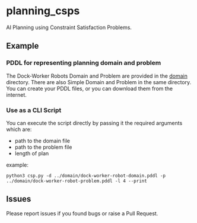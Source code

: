 # planning_csps
AI Planning using Constraint Satisfaction Problems.

## Example

### PDDL for representing planning domain and problem
The Dock-Worker Robots Domain and Problem are provided in the [domain](domain) directory.
There are also Simple Domain and Problem in the same directory.
You can create your PDDL files, or you can download them from the internet.

### Use as a CLI Script
You can execute the script directly by passing it the required arguments which are:
* path to the domain file
* path to the problem file
* length of plan

example:
```commandline
python3 csp.py -d ../domain/dock-worker-robot-domain.pddl -p ../domain/dock-worker-robot-problem.pddl -l 4 --print
```

## Issues
Please report issues if you found bugs or raise a Pull Request.